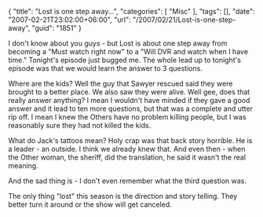 {
	"title": "Lost is one step away...",
	"categories": [
		"Misc"
	],
	"tags": [],
	"date": "2007-02-21T23:02:00+06:00",
	"url": "/2007/02/21/Lost-is-one-step-away",
	"guid": "1851"
}

I don't know about you guys - but Lost is about one step away from becoming a "Must watch right now" to a "Will DVR and watch when I have time." Tonight's episode just bugged me. The whole lead up to tonight's episode was that we would learn the answer to 3 questions.

Where are the kids? Well the guy that Sawyer rescued said they were brought to a better place. We also saw they were alive. Well gee, does that really answer anything? I mean I wouldn't have minded if they gave a good answer and it lead to ten more questions, but that was a complete and utter rip off. I mean I knew the Others have no problem killing people, but I was reasonably sure they had not killed the kids.

What do Jack's tattoos mean? Holy crap was that back story horrible. He is a leader - an outside. I think we already knew that. And even then - when the Other woman, the sheriff, did the translation, he said it wasn't the real meaning.

And the sad thing is - I don't even remember what the third question was.

The only thing "lost" this season is the direction and story telling. They better turn it around or the show will get canceled.